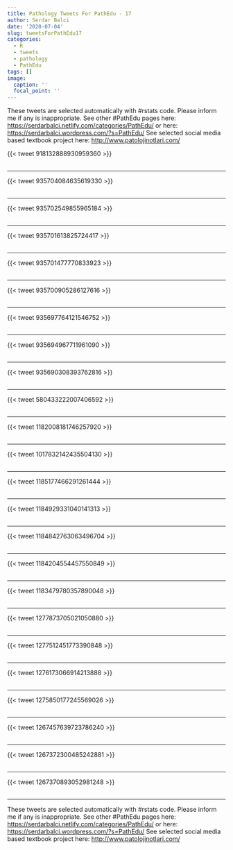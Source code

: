 ```yaml
---
title: Pathology Tweets For PathEdu - 17
author: Serdar Balci
date: '2020-07-04'
slug: tweetsForPathEdu17
categories:
  - R
  - tweets
  - pathology
  - PathEdu
tags: []
image:
  caption: ''
  focal_point: ''
---
```



These tweets are selected automatically with #rstats code. Please inform me if any is inappropriate.
See other #PathEdu pages here: https://serdarbalci.netlify.com/categories/PathEdu/  or here: https://serdarbalci.wordpress.com/?s=PathEdu/ 
See selected social media based textbook project here: http://www.patolojinotlari.com/

{{< tweet 918132888930959360 >}}
<br>
<br>
<hr>
{{< tweet 935704084635619330 >}}
<br>
<br>
<hr>
{{< tweet 935702549855965184 >}}
<br>
<br>
<hr>
{{< tweet 935701613825724417 >}}
<br>
<br>
<hr>
{{< tweet 935701477770833923 >}}
<br>
<br>
<hr>
{{< tweet 935700905286127616 >}}
<br>
<br>
<hr>
{{< tweet 935697764121546752 >}}
<br>
<br>
<hr>
{{< tweet 935694967711961090 >}}
<br>
<br>
<hr>
{{< tweet 935690308393762816 >}}
<br>
<br>
<hr>
{{< tweet 580433222007406592 >}}
<br>
<br>
<hr>
{{< tweet 1182008181746257920 >}}
<br>
<br>
<hr>
{{< tweet 1017832142435504130 >}}
<br>
<br>
<hr>
{{< tweet 1185177466291261444 >}}
<br>
<br>
<hr>
{{< tweet 1184929331040141313 >}}
<br>
<br>
<hr>
{{< tweet 1184842763063496704 >}}
<br>
<br>
<hr>
{{< tweet 1184204554457550849 >}}
<br>
<br>
<hr>
{{< tweet 1183479780357890048 >}}
<br>
<br>
<hr>
{{< tweet 1277873705021050880 >}}
<br>
<br>
<hr>
{{< tweet 1277512451773390848 >}}
<br>
<br>
<hr>
{{< tweet 1276173066914213888 >}}
<br>
<br>
<hr>
{{< tweet 1275850177245569026 >}}
<br>
<br>
<hr>
{{< tweet 1267457639723786240 >}}
<br>
<br>
<hr>
{{< tweet 1267372300485242881 >}}
<br>
<br>
<hr>
{{< tweet 1267370893052981248 >}}
<br>
<br>
<hr>


These tweets are selected automatically with #rstats code. Please inform me if any is inappropriate.
See other #PathEdu pages here: https://serdarbalci.netlify.com/categories/PathEdu/  or here: https://serdarbalci.wordpress.com/?s=PathEdu/ 
See selected social media based textbook project here: http://www.patolojinotlari.com/
